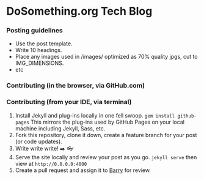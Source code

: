 # DoSomething.org Tech Blog

### Posting guidelines

- Use the post template.
- Write 10 headings.
- Place any images used in /images/ optimized as 70% quality jpgs, cut to IMG_DIMENSIONS.
- etc

### Contributing (in the browser, via GitHub.com)

### Contributing (from your IDE, via terminal)

1. Install Jekyll and plug-ins locally in one fell swoop. ```gem install github-pages``` This mirrors the plug-ins used by GitHub Pages on your local machine including Jekyll, Sass, etc.
2. Fork this repository, clone it down, create a feature branch for your post (or code updates).
3. Write write write! :black_nib: :eyeglasses:
4. Serve the site locally and review your post as you go. ```jekyll serve``` then view at ```http://0.0.0.0:4000```
5. Create a pull request and assign it to [Barry](https://github.com/barryclark/) for review.